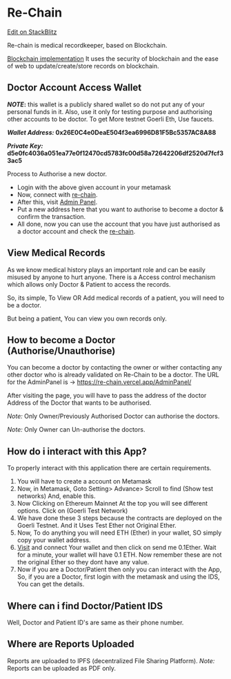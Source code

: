 # Re-Chain

[Edit on StackBlitz ](https://stackblitz.com/edit/re-chain)

Re-chain is medical recordkeeper, based on Blockchain.

[Blockchain implementation](https://github.com/Via5k/Blockchain-Based-medical-Health-Records/) It uses the security of blockchain and the ease of web to update/create/store records on blockchain.

## Doctor Account Access Wallet

**_NOTE_:** this wallet is a publicly shared wallet so do not put any of your personal funds in it. Also, use it only for testing purpose and authorising other accounts to be doctor. To get More testnet Goerli Eth, Use faucets.

***Wallet Address:* 0x26E0C4e0DeaE504f3ea6996D81F5Bc5357AC8A88**

***Private Key:* d5e0fc4036a051ea77e0f12470cd5783fc00d58a72642206df2520d7fcf33ac5**

Process to Authorise a new doctor.
* Login with the above given account in your metamask
* Now, connect with [re-chain](https://re-chain.vercel.app).
* After this, visit [Admin Panel](https://re-chain.vercel.app/AdminPanel). 
* Put a new address here that you want to authorise to become a doctor & confirm the transaction.
* All done, now you can use the account that you have just authorised as a doctor account and check the [re-chain](re-chain.vercel.app).


## View Medical Records

As we know medical history plays an important role and can be easily misused by anyone to hurt anyone. There is a Access control mechanism which allows only Doctor & Patient to access the records.

So, its simple, To View OR Add medical records of a patient, you will need to be a doctor.

But being a patient, You can view you own records only.

## How to become a Doctor (Authorise/Unauthorise)

You can become a doctor by contacting the owner or wither contacting any other doctor who is already validated on Re-Chain to be a doctor. The URL for the AdminPanel is -> https://re-chain.vercel.app/AdminPanel/

After visiting the page, you will have to pass the address of the doctor Address of the Doctor that wants to be authorised.

_Note:_ Only Owner/Previously Authorised Doctor can authorise the doctors.

_Note:_ Only Owner can Un-authorise the doctors.

## How do i interact with this App?

To properly interact with this application there are certain requirements.

1. You will have to create a account on Metamask
2. Now, in Metamask, Goto Setting> Advance> Scroll to find (Show test networks) And, enable this.
3. Now Clicking on Ethereum Mainnet At the top you will see different options. Click on (Goerli Test Network)
4. We have done these 3 steps because the contracts are deployed on the Goerli Testnet. And it Uses Test Ether not Original Ether.
5. Now, To do anything you will need ETH (Ether) in your wallet, SO simply copy your wallet address.
6. [Visit](https://faucets.chain.link/goerli) and connect Your wallet and then click on send me 0.1Ether. Wait for a minute, your wallet will have 0.1 ETH. Now remember these are not the original Ether so they dont have any value.
7. Now if you are a Doctor/Patient then only you can interact with the App, So, if you are a Doctor, first login with the metamask and using the IDS, You can get the details.

## Where can i find Doctor/Patient IDS

Well, Doctor and Patient ID's are same as their phone number.

## Where are Reports Uploaded

Reports are uploaded to IPFS (decentralized File Sharing Platform).
_Note:_ Reports can be uploaded as PDF only.

